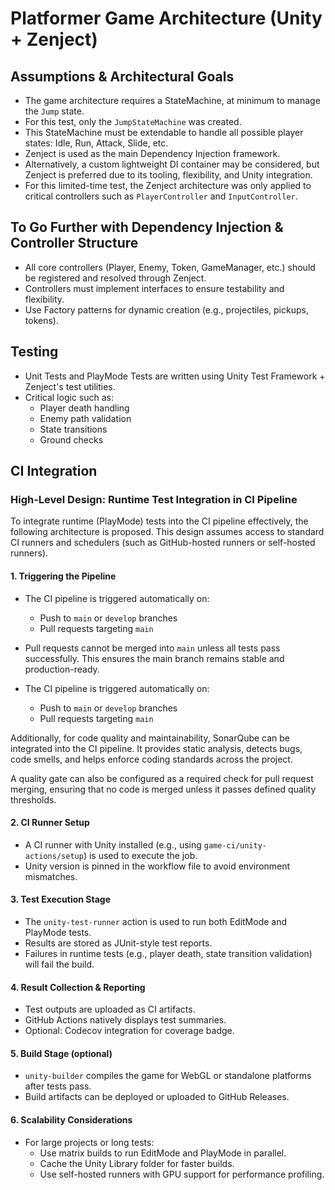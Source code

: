 # Platformer Game Architecture (Unity + Zenject)

## Assumptions & Architectural Goals

- The game architecture requires a StateMachine, at minimum to manage the `Jump` state.
- For this test, only the `JumpStateMachine` was created.
- This StateMachine must be extendable to handle all possible player states: Idle, Run, Attack, Slide, etc.
- Zenject is used as the main Dependency Injection framework.
- Alternatively, a custom lightweight DI container may be considered, but Zenject is preferred due to its tooling, flexibility, and Unity integration.
- For this limited-time test, the Zenject architecture was only applied to critical controllers such as `PlayerController` and `InputController`.

## To Go Further with Dependency Injection & Controller Structure

- All core controllers (Player, Enemy, Token, GameManager, etc.) should be registered and resolved through Zenject.
- Controllers must implement interfaces to ensure testability and flexibility.
- Use Factory patterns for dynamic creation (e.g., projectiles, pickups, tokens).

## Testing

- Unit Tests and PlayMode Tests are written using Unity Test Framework + Zenject's test utilities.
- Critical logic such as:
    - Player death handling
    - Enemy path validation
    - State transitions
    - Ground checks

## CI Integration

### High-Level Design: Runtime Test Integration in CI Pipeline

To integrate runtime (PlayMode) tests into the CI pipeline effectively, the following architecture is proposed. This design assumes access to standard CI runners and schedulers (such as GitHub-hosted runners or self-hosted runners).

#### 1. **Triggering the Pipeline**

- The CI pipeline is triggered automatically on:

    - Push to `main` or `develop` branches
    - Pull requests targeting `main`

- Pull requests cannot be merged into `main` unless all tests pass successfully. This ensures the main branch remains stable and production-ready.

- The CI pipeline is triggered automatically on:

    - Push to `main` or `develop` branches
    - Pull requests targeting `main`

Additionally, for code quality and maintainability, SonarQube can be integrated into the CI pipeline. It provides static analysis, detects bugs, code smells, and helps enforce coding standards across the project.

A  quality gate can also be configured as a required check for pull request merging, ensuring that no code is merged unless it passes defined quality thresholds.&#x20;

#### 2. **CI Runner Setup**

- A CI runner with Unity installed (e.g., using `game-ci/unity-actions/setup`) is used to execute the job.
- Unity version is pinned in the workflow file to avoid environment mismatches.

#### 3. **Test Execution Stage**

- The `unity-test-runner` action is used to run both EditMode and PlayMode tests.
- Results are stored as JUnit-style test reports.
- Failures in runtime tests (e.g., player death, state transition validation) will fail the build.

#### 4. **Result Collection & Reporting**

- Test outputs are uploaded as CI artifacts.
- GitHub Actions natively displays test summaries.
- Optional: Codecov integration for coverage badge.

#### 5. **Build Stage** (optional)

- `unity-builder` compiles the game for WebGL or standalone platforms after tests pass.
- Build artifacts can be deployed or uploaded to GitHub Releases.

#### 6. **Scalability Considerations**

- For large projects or long tests:
    - Use matrix builds to run EditMode and PlayMode in parallel.
    - Cache the Unity Library folder for faster builds.
    - Use self-hosted runners with GPU support for performance profiling.



